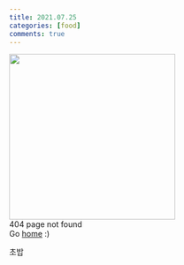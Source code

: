 ```yaml
---
title: 2021.07.25
categories: [food]
comments: true
---
```

 <p>
        <img src="{{ '/assets/img/cat_404.jpg' | relative_url }}" width="300px"><br>
        404 page not found <br>
        Go <a href="{{ '/' | relative_url }}">home</a> :)
      </p>
초밥
